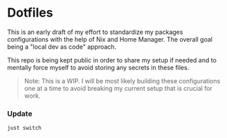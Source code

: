 # Dotfiles

This is an early draft of my effort to standardize my packages configurations with the help of Nix and Home Manager. The overall goal being a "local dev as code" approach.

This repo is being kept public in order to share my setup if needed and to mentally force myself to avoid storing any secrets in these files.

> Note: This is a WIP. I will be most likely building these configurations one at a time to avoid breaking my current setup that is crucial for work.

### Update

```
just switch
```
